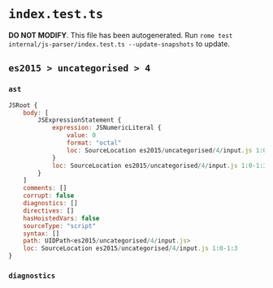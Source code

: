 # `index.test.ts`

**DO NOT MODIFY**. This file has been autogenerated. Run `rome test internal/js-parser/index.test.ts --update-snapshots` to update.

## `es2015 > uncategorised > 4`

### `ast`

```javascript
JSRoot {
	body: [
		JSExpressionStatement {
			expression: JSNumericLiteral {
				value: 0
				format: "octal"
				loc: SourceLocation es2015/uncategorised/4/input.js 1:0-1:3
			}
			loc: SourceLocation es2015/uncategorised/4/input.js 1:0-1:3
		}
	]
	comments: []
	corrupt: false
	diagnostics: []
	directives: []
	hasHoistedVars: false
	sourceType: "script"
	syntax: []
	path: UIDPath<es2015/uncategorised/4/input.js>
	loc: SourceLocation es2015/uncategorised/4/input.js 1:0-1:3
}
```

### `diagnostics`

```

```
